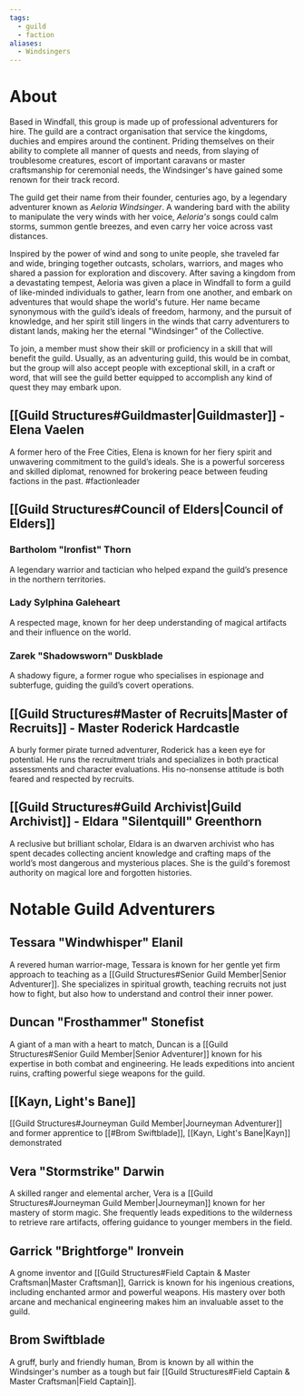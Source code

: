 ```yaml
---
tags:
  - guild
  - faction
aliases:
  - Windsingers
---
```

# About
Based in Windfall, this group is made up of professional adventurers for hire. The guild are a contract organisation that service the kingdoms, duchies and empires around the continent. Priding themselves on their ability to complete all manner of quests and needs, from slaying of troublesome creatures, escort of important caravans or master craftsmanship for ceremonial needs, the Windsinger's have gained some renown for their track record.

The guild get their name from their founder, centuries ago, by a legendary adventurer known as *Aeloria Windsinger*. A wandering bard with the ability to manipulate the very winds with her voice, *Aeloria's* songs could calm storms, summon gentle breezes, and even carry her voice across vast distances.

Inspired by the power of wind and song to unite people, she traveled far and wide, bringing together outcasts, scholars, warriors, and mages who shared a passion for exploration and discovery. After saving a kingdom from a devastating tempest, Aeloria was given a place in Windfall to form a guild of like-minded individuals to gather, learn from one another, and embark on adventures that would shape the world's future. Her name became synonymous with the guild’s ideals of freedom, harmony, and the pursuit of knowledge, and her spirit still lingers in the winds that carry adventurers to distant lands, making her the eternal "Windsinger" of the Collective.

To join, a member must show their skill or proficiency in a skill that will benefit the guild. Usually, as an adventuring guild, this would be in combat, but the group will also accept people with exceptional skill, in a craft or word, that will see the guild better equipped to accomplish any kind of quest they may embark upon.
## [[Guild Structures#Guildmaster|Guildmaster]] - Elena Vaelen
A former hero of the Free Cities, Elena is known for her fiery spirit and unwavering commitment to the guild’s ideals. She is a powerful sorceress and skilled diplomat, renowned for brokering peace between feuding factions in the past.
#factionleader 
## [[Guild Structures#Council of Elders|Council of Elders]]
### Bartholom "Ironfist" Thorn
A legendary warrior and tactician who helped expand the guild’s presence in the northern territories.
### Lady Sylphina Galeheart
A respected mage, known for her deep understanding of magical artifacts and their influence on the world.
### Zarek "Shadowsworn" Duskblade
A shadowy figure, a former rogue who specialises in espionage and subterfuge, guiding the guild’s covert operations.
## [[Guild Structures#Master of Recruits|Master of Recruits]] - Master Roderick Hardcastle
A burly former pirate turned adventurer, Roderick has a keen eye for potential. He runs the recruitment trials and specializes in both practical assessments and character evaluations. His no-nonsense attitude is both feared and respected by recruits.
## [[Guild Structures#Guild Archivist|Guild Archivist]] - Eldara "Silentquill" Greenthorn
A reclusive but brilliant scholar, Eldara is an dwarven archivist who has spent decades collecting ancient knowledge and crafting maps of the world’s most dangerous and mysterious places. She is the guild's foremost authority on magical lore and forgotten histories.
# Notable Guild Adventurers
## Tessara "Windwhisper" Elanil  
A revered human warrior-mage, Tessara is known for her gentle yet firm approach to teaching as a [[Guild Structures#Senior Guild Member|Senior Adventurer]]. She specializes in spiritual growth, teaching recruits not just how to fight, but also how to understand and control their inner power.
## Duncan "Frosthammer" Stonefist  
A giant of a man with a heart to match, Duncan is a [[Guild Structures#Senior Guild Member|Senior Adventurer]] known for his expertise in both combat and engineering. He leads expeditions into ancient ruins, crafting powerful siege weapons for the guild.
## [[Kayn, Light's Bane]] 
[[Guild Structures#Journeyman Guild Member|Journeyman Adventurer]] and former apprentice to [[#Brom Swiftblade]], [[Kayn, Light's Bane|Kayn]] demonstrated 
## Vera "Stormstrike" Darwin  
A skilled ranger and elemental archer, Vera is a [[Guild Structures#Journeyman Guild Member|Journeyman]] known for her mastery of storm magic. She frequently leads expeditions to the wilderness to retrieve rare artifacts, offering guidance to younger members in the field.
## Garrick "Brightforge" Ironvein
A gnome inventor and [[Guild Structures#Field Captain & Master Craftsman|Master Craftsman]], Garrick is known for his ingenious creations, including enchanted armor and powerful weapons. His mastery over both arcane and mechanical engineering makes him an invaluable asset to the guild.
## Brom Swiftblade
A gruff, burly and friendly human, Brom is known by all within the Windsinger's number as a tough but fair [[Guild Structures#Field Captain & Master Craftsman|Field Captain]].